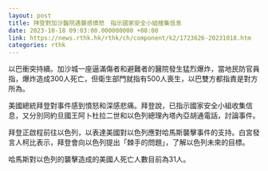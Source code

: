 ```yaml
---
layout: post
title: 拜登對加沙醫院遇襲感憤怒　指示國家安全小組搜集信息
date: 2023-10-18 09:03:00.000000000 +08:00
link: https://news.rthk.hk/rthk/ch/component/k2/1723626-20231018.htm
categories: rthk
---
```


以巴衝突持續。加沙城一座逼滿傷者和避難者的醫院發生猛烈爆炸，當地民防官員指，爆炸造成300人死亡，但衛生部門就指有500人喪生，以巴雙方都指責是對方所為。

美國總統拜登對事件感到憤怒和深感悲痛。拜登說，已指示國家安全小組收集信息，又分別同約旦國王阿卜杜拉二世和以色列總理內塔內亞胡通電話，討論事件。

拜登正啟程前往以色列，以表達美國對以色列應對哈馬斯襲擊事件的支持。白宮發言人柯比表示，拜登會向以色列提出「棘手的問題」，了解以色列未來的目標。 

哈馬斯對以色列的襲擊造成的美國人死亡人數目前為31人。

